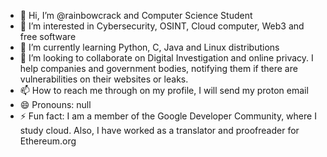 - 👋 Hi, I’m @rainbowcrack and Computer Science Student
- 👀 I’m interested in Cybersecurity, OSINT, Cloud computer, Web3 and free software 
- 🌱 I’m currently learning Python, C, Java and Linux distributions 
- 💞️ I’m looking to collaborate on Digital Investigation and online privacy. I help companies and government bodies, notifying them if there are vulnerabilities on their websites or leaks.
- 📫 How to reach me through on my profile, I will send my proton email
- 😄 Pronouns: null
- ⚡ Fun fact: I am a member of the Google Developer Community, where I study cloud. Also, I have worked as a translator and proofreader for Ethereum.org

<!---
rainbowcrack/rainbowcrack is a ✨ special ✨ repository because its `README.md` (this file) appears on your GitHub profile.
You can click the Preview link to take a look at your changes.
--->
